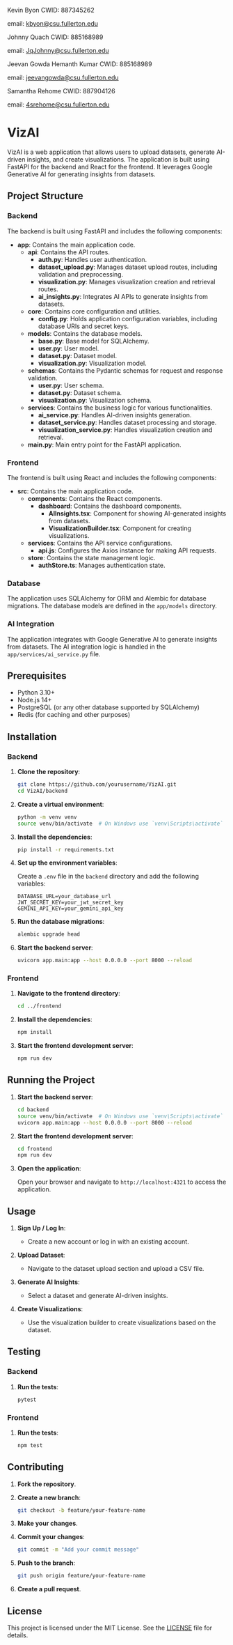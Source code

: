Kevin Byon CWID: 887345262

email: kbyon@csu.fullerton.edu

Johnny Quach CWID: 885168989

email: JqJohnny@csu.fullerton.edu

Jeevan Gowda Hemanth Kumar CWID: 885168989

email: jeevangowda@csu.fullerton.edu

Samantha Rehome CWID: 887904126

email: 4srehome@csu.fullerton.edu

# VizAI

VizAI is a web application that allows users to upload datasets, generate AI-driven insights, and create visualizations. The application is built using FastAPI for the backend and React for the frontend. It leverages Google Generative AI for generating insights from datasets.

## Project Structure

### Backend

The backend is built using FastAPI and includes the following components:

- **app**: Contains the main application code.
  - **api**: Contains the API routes.
    - **auth.py**: Handles user authentication.
    - **dataset_upload.py**: Manages dataset upload routes, including validation and preprocessing.
    - **visualization.py**: Manages visualization creation and retrieval routes.
    - **ai_insights.py**: Integrates AI APIs to generate insights from datasets.
  - **core**: Contains core configuration and utilities.
    - **config.py**: Holds application configuration variables, including database URIs and secret keys.
  - **models**: Contains the database models.
    - **base.py**: Base model for SQLAlchemy.
    - **user.py**: User model.
    - **dataset.py**: Dataset model.
    - **visualization.py**: Visualization model.
  - **schemas**: Contains the Pydantic schemas for request and response validation.
    - **user.py**: User schema.
    - **dataset.py**: Dataset schema.
    - **visualization.py**: Visualization schema.
  - **services**: Contains the business logic for various functionalities.
    - **ai_service.py**: Handles AI-driven insights generation.
    - **dataset_service.py**: Handles dataset processing and storage.
    - **visualization_service.py**: Handles visualization creation and retrieval.
  - **main.py**: Main entry point for the FastAPI application.

### Frontend

The frontend is built using React and includes the following components:

- **src**: Contains the main application code.
  - **components**: Contains the React components.
    - **dashboard**: Contains the dashboard components.
      - **AIInsights.tsx**: Component for showing AI-generated insights from datasets.
      - **VisualizationBuilder.tsx**: Component for creating visualizations.
  - **services**: Contains the API service configurations.
    - **api.js**: Configures the Axios instance for making API requests.
  - **store**: Contains the state management logic.
    - **authStore.ts**: Manages authentication state.

### Database

The application uses SQLAlchemy for ORM and Alembic for database migrations. The database models are defined in the `app/models` directory.

### AI Integration

The application integrates with Google Generative AI to generate insights from datasets. The AI integration logic is handled in the `app/services/ai_service.py` file.

## Prerequisites

- Python 3.10+
- Node.js 14+
- PostgreSQL (or any other database supported by SQLAlchemy)
- Redis (for caching and other purposes)


## Installation

### Backend

1. **Clone the repository**:

   ```sh
   git clone https://github.com/yourusername/VizAI.git
   cd VizAI/backend
   ```

2. **Create a virtual environment**:

   ```sh
   python -m venv venv
   source venv/bin/activate  # On Windows use `venv\Scripts\activate`
   ```

3. **Install the dependencies**:

   ```sh
   pip install -r requirements.txt
   ```

4. **Set up the environment variables**:

   Create a `.env` file in the `backend` directory and add the following variables:

   ```env
   DATABASE_URL=your_database_url
   JWT_SECRET_KEY=your_jwt_secret_key
   GEMINI_API_KEY=your_gemini_api_key
   ```

5. **Run the database migrations**:

   ```sh
   alembic upgrade head
   ```

6. **Start the backend server**:

   ```sh
   uvicorn app.main:app --host 0.0.0.0 --port 8000 --reload
   ```

### Frontend

1. **Navigate to the frontend directory**:

   ```sh
   cd ../frontend
   ```

2. **Install the dependencies**:

   ```sh
   npm install
   ```

3. **Start the frontend development server**:

   ```sh
   npm run dev
   ```

## Running the Project

1. **Start the backend server**:

   ```sh
   cd backend
   source venv/bin/activate  # On Windows use `venv\Scripts\activate`
   uvicorn app.main:app --host 0.0.0.0 --port 8000 --reload
   ```

2. **Start the frontend development server**:

   ```sh
   cd frontend
   npm run dev
   ```

3. **Open the application**:

   Open your browser and navigate to `http://localhost:4321` to access the application.

## Usage

1. **Sign Up / Log In**:
   - Create a new account or log in with an existing account.

2. **Upload Dataset**:
   - Navigate to the dataset upload section and upload a CSV file.

3. **Generate AI Insights**:
   - Select a dataset and generate AI-driven insights.

4. **Create Visualizations**:
   - Use the visualization builder to create visualizations based on the dataset.

## Testing

### Backend

1. **Run the tests**:

   ```sh
   pytest
   ```

### Frontend

1. **Run the tests**:

   ```sh
   npm test
   ```

## Contributing

1. **Fork the repository**.
2. **Create a new branch**:

   ```sh
   git checkout -b feature/your-feature-name
   ```

3. **Make your changes**.
4. **Commit your changes**:

   ```sh
   git commit -m "Add your commit message"
   ```

5. **Push to the branch**:

   ```sh
   git push origin feature/your-feature-name
   ```

6. **Create a pull request**.

## License

This project is licensed under the MIT License. See the [LICENSE](LICENSE) file for details.
```